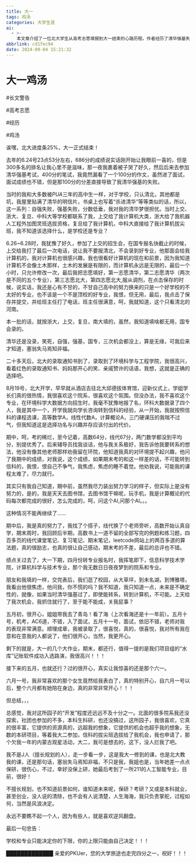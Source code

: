 ```yaml
---
title: 大一
tags: 鸡汤
categories: 大学生涯
ai:
  - >-
    本文章介绍了一位北大学生从高考志愿填报到大一结束的心路历程。作者经历了清华强基失败的挫折后，最终选择北大环境科学与工程学院，虽然起初对专业不满，但通过自身努力，在期末取得了优异成绩，并成功转入计算机科学与技术专业。文章分享了从迷茫到坚定的过程，强调了个人努力和选择的重要性，同时鼓励读者不要被学校和专业限制，应主动掌握自己的未来。
abbrlink: cd1fec94
date: 2024-09-04 15:21:32
---
```


# 大一鸡汤

#长文警告

#高考志愿

#经历

#鸡汤

诶嘿，北大进度条25%，大一正式结束！

去年的6.24号23点53分左右，686分的成绩说实话刚开始让我眼前一喜的，但是300多名的排名让我心里不是滋味，那一夜我裹着被子哭了好久，然后后来去参加清华强基考试，400分的笔试，我竟然漏看了一个100分的作文，虽然进了面试，面试成绩也不错，但是那100分的分差直接导致了我清华强基的失败。

当时的我和大多数被*PUA*三年的高中生一样，对于学校，只认清北，其他都是坑，我屋里贴满了清华的明信片，书桌上也写着“杀进清华”等等类似的话，所以，这一系列：自强失败，强基失败，分数低垂，我对我的清华梦很担忧。当时上交、浙大、复旦、中科大等学校都联系了我，上交给了我计算机大类，浙大给了我机器人工程外加图灵班选拔资格，复旦给了我计算机，中科大直接给了我计算机拔尖班，我不知道该选择什么，是学校还是专业？

6.26~6.28时，我犹豫了好久，参加了上交的招生会，在国专报名快截止的时候，上交给我打了最后一次电话，说让我不要报清北，不会录到好专业，他那面会给我计算机的，我对计算机也很感兴趣，我也很看好计算机的现在和前景，因为我知道计算机不会像土木那样，土木的发展是有限的，而计算机永远是无限的，最后一个小时，只允许修改一次，最后我把志愿填好，第一志愿清华，第二志愿清华（两次是不同的五个专业），第三志愿北大，第四志愿北大,服从调剂，在点击保存的时候，说实话，我还是心有不甘的，不甘自己高中的努力换来的只是一个好学校的不太好的专业，也不该是一个不是顶校的好专业，我恨，但无用，最后，我点击了保存并提交，并给班主任打了电话，班主任很满意，呵，我就知道，这个只看清北的河南。

本一批的话，就按浙大，上交，复旦，南大填的，虽然，我知道填啥都无用，国专会录的。

清华还是没录，笑死，自强，强基，国专，三次机会都没上，算是无缘，可我后来才知道，塞翁失马焉知非福。

二十多天后，北大的录取通知书到了，录取到了环境科学与工程学院，我很高兴，看着红色的录取通知书、妈妈那开心的笑、亲戚赞许的话语，我想，这就是正确的选择吧。

8月19号，北大开学，早早就从酒店去往北大邱德拔体育馆，迎新仪式上，学姐学长们真的很热情，我很喜欢这个院系，很喜欢这个氛围。但没办法，我不喜欢这个专业，在环境科学大数据方向招生时，我毫不犹豫地报了名，环科大数据录了四个人，我是其中一个，开学我就向学长咨询转到信科的经验，从一开始，我就按照信科的课程选课，高等数学A，线性代数A，计算概论A，三门硬课压的我喘不过气，但我知道这是选择功名与兴趣并存应该付出的代价。

期中，呵，考的稀烂，至今记着，高数64分，线代67分，两门数学都没到平均分，别提优秀了。后来辅导员找我谈话，他与我关系极好，我告诉他我要转系的想法，他没有像其他老师那样劝我留在环院，他知道我真的对环境提不起兴趣，他问了我期中的成绩，对我说，这个成绩，如果期末考的和这一样差的话，不可能转到信科的，我恨，恨自己不争气，我焦虑，焦虑的睡不着觉。他劝我说，可能我的课程太难了，尽力就行。

其实只有我自己知道，期中前，虽然我尽力装出努力学习的样子，但实际上是没有努力的，是的，我是天天去图书馆，去图书馆干嘛呢，玩手机，我是计算概论的代码每次都完成的很好，怎么完成的，呵，问这个AI,问那个AI。。。

这种情况不能再继续了……

期中后，我是真的努力了，我找了个搭子，线代换了个老师旁听，高数开始认真自学，期末周时，我回顾后半期，高数书上一道不留的全部写完的例题和练习题，四百多页的线代课堂笔记、复习笔记、期末笔记，leetcode网站上的两百多道的算法题，真的很励志，也真的很让自己感动，期末考的不差，最后的总评也不错。

绩点关过去了，大一下期，四月份转专业报名时，我挥笔即下，信息科学技术学院，计算机科学与技术专业，那个我无数日日夜夜梦到的院系和专业。

朋友和我填的一样，交完表后，我们逛了校园，从大草坪，到未名湖，到博雅塔，我看出他很焦虑，他问我，你不慌的吗？我不知道，我只知道一点，未来是不确定性的，就像，如果当时清华强基过了，即使能转系，转到计算机，不可能。上天给了我次机会，我抓住就行了，至于能不能成，关我屁事？

五月初，很开心，姐姐带我去了青岛！看了海（上次看海还是十一年前）。五月十号，机考，AC6道，不错，入了面试，五月十一号，面试，依旧不错，老师对我的表现非常满意。顺理成章，我被录取了，很喜悦，真的，很喜悦，我对所有我在意和在意我的人都说了，他们很开心，当然，我更开心。

剩下的就是，大一的几个大作业，期末，都还行，值得一提的是我们项目组的“水库”记账软件成功入选路演，我很高兴！！！

接下来的五月，也就还行？过的很开心，真实让我惊喜的还是那个六一。

六月一号，我非常喜欢的那个女生竟然给我表白了，真的特别开心，自六月一号以后，整个六月都有她陪在身边，真的非常非常开心！！！

但总结，，，

 总感觉，我对这所园子的“开发”程度还远远不及十分之一。北面的很多院系我还没探索，社团也参加的不多，本科生科研，也还没搞过，这所园子，我很喜欢，它真的很丰富，它提供的资源真的，远超我的想象，它提供的机会也超乎我的想象，无数的本研项目，等着我大二参加，信科的拔尖班选拔给了我机会，我也申请了，那个欠我一年的内蒙古观星活动，大二，我可是想去的，这下，没人拦我了吧。

我不是J人（擅长规划的人），走一步看一步，这是我大一修到的课，也是北大教我的课，还是那句话，塞翁失马焉知非福，不只是我，我姐也是，当年她差一点点保研，很伤心，不过，幸好没保上研，她最后考到了一所211的人工智能专业，目前，很好！

不擅长规划，也不知道前景如何，谁知道未来呢，保研？考研？又或是本科就业，甚至创业，没人说的清除，也不会有人说清楚，人生海海，我只负责掌舵，过程如何，当然是风浪决定。

永远不要瞧不起一个人，因为有些人，就是喜欢逆风翻盘。

最后一句忠告：

学校和专业只能决定你的下限，你的上限只能由自己决定！！！

█████████████                                                                                                 亲爱的PKUer，您的大学旅途也走完四分之一，祝好！！！









